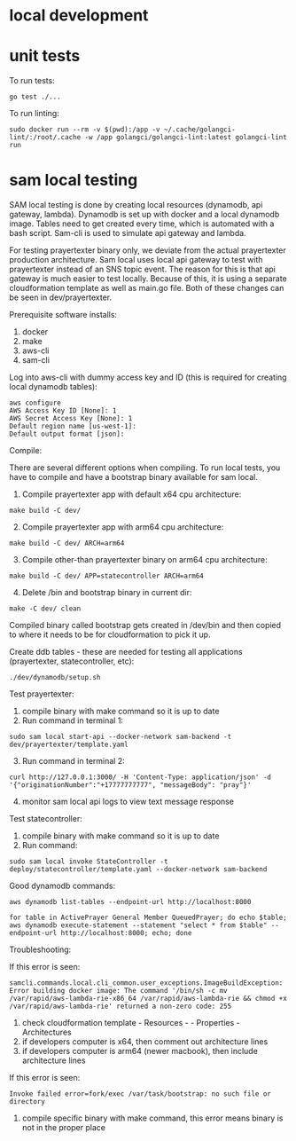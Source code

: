 # local development

# unit tests

To run tests:
```
go test ./...
```

To run linting:
```
sudo docker run --rm -v $(pwd):/app -v ~/.cache/golangci-lint/:/root/.cache -w /app golangci/golangci-lint:latest golangci-lint run
```

# sam local testing

SAM local testing is done by creating local resources (dynamodb, api gateway, lambda). Dynamodb is set up with docker 
and a local dynamodb image. Tables need to get created every time, which is automated with a bash script. Sam-cli is 
used to simulate api gateway and lambda.

For testing prayertexter binary only, we deviate from the actual prayertexter production architecture. Sam local uses
local api gateway to test with prayertexter instead of an SNS topic event. The reason for this is that api gateway is
much easier to test locally. Because of this, it is using a separate cloudformation template as well as main.go file.
Both of these changes can be seen in dev/prayertexter.

Prerequisite software installs:

1. docker
2. make
3. aws-cli
4. sam-cli

Log into aws-cli with dummy access key and ID (this is required for creating local dynamodb tables):

```
aws configure
AWS Access Key ID [None]: 1
AWS Secret Access Key [None]: 1
Default region name [us-west-1]: 
Default output format [json]:
```

Compile:

There are several different options when compiling. To run local tests, you have to compile and have a bootstrap binary
available for sam local.

1. Compile prayertexter app with default x64 cpu architecture:
```
make build -C dev/
```
2. Compile prayertexter app with arm64 cpu architecture:
```
make build -C dev/ ARCH=arm64
```
3. Compile other-than prayertexter binary on arm64 cpu architecture:
```
make build -C dev/ APP=statecontroller ARCH=arm64
```
4. Delete /bin and bootstrap binary in current dir:
```
make -C dev/ clean
```

Compiled binary called bootstrap gets created in /dev/bin and then copied to where it needs to be for cloudformation to
pick it up.

Create ddb tables - these are needed for testing all applications (prayertexter, statecontroller, etc):

```
./dev/dynamodb/setup.sh
```

Test prayertexter:

1. compile binary with make command so it is up to date
2. Run command in terminal 1:
```
sudo sam local start-api --docker-network sam-backend -t dev/prayertexter/template.yaml
```
3. Run command in terminal 2:
```
curl http://127.0.0.1:3000/ -H 'Content-Type: application/json' -d '{"originationNumber":"+17777777777", "messageBody": "pray"}'
```
4. monitor sam local api logs to view text message response

Test statecontroller:

1. compile binary with make command so it is up to date
2. Run command:
```
sudo sam local invoke StateController -t deploy/statecontroller/template.yaml --docker-network sam-backend
```

Good dynamodb commands:
```
aws dynamodb list-tables --endpoint-url http://localhost:8000
```
```
for table in ActivePrayer General Member QueuedPrayer; do echo $table; aws dynamodb execute-statement --statement "select * from $table" --endpoint-url http://localhost:8000; echo; done
```

Troubleshooting:

If this error is seen:
```
samcli.commands.local.cli_common.user_exceptions.ImageBuildException: Error building docker image: The command '/bin/sh -c mv   
/var/rapid/aws-lambda-rie-x86_64 /var/rapid/aws-lambda-rie && chmod +x /var/rapid/aws-lambda-rie' returned a non-zero code: 255 
```
1. check cloudformation template - Resources - <lambda function name> - Properties - Architectures
2. if developers computer is x64, then comment out architecture lines
3. if developers computer is arm64 (newer macbook), then include architecture lines

If this error is seen:
```
Invoke failed error=fork/exec /var/task/bootstrap: no such file or directory
```
1. compile specific binary with make command, this error means binary is not in the proper place